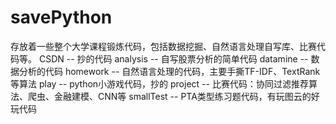 # savePython
存放着一些整个大学课程锻炼代码，包括数据挖掘、自然语言处理自写库、比赛代码等。
CSDN -- 抄的代码
analysis  -- 自写股票分析的简单代码
datamine  -- 数据分析的代码
homework  -- 自然语言处理的代码，主要手撕TF-IDF、TextRank等算法
play      -- python小游戏代码，抄的
project   -- 比赛代码：协同过滤推荐算法、爬虫、金融建模、CNN等
smallTest -- PTA类型练习题代码，有玩图云的好玩代码
